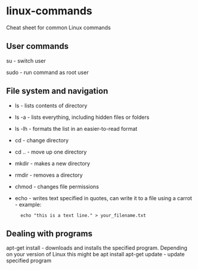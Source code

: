 # linux-commands
Cheat sheet for common Linux commands

## User commands

su - switch user

sudo - run command as root user

## File system and navigation

- ls - lists contents of directory
- ls -a - lists everything, including hidden files or folders
- ls -lh - formats the list in an easier-to-read format
- cd - change directory
- cd .. - move up one directory
- mkdir - makes a new directory
- rmdir - removes a directory
- chmod - changes file permissions
- echo - writes text specified in quotes, can write it to a file using a carrot - example: 

        echo "this is a text line." > your_filename.txt

## Dealing with programs

apt-get install - downloads and installs the specified program. Depending on your version of Linux this might be apt install
apt-get update - update specified program

